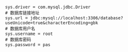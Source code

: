 <font face="SimSun" size=3>

~~~
sys.driver = com.mysql.jdbc.Driver
# 数据库链接地址
sys.url = jdbc:mysql://localhost:3306/database?useUnicode=true&characterEncoding=gbk
# 数据库用户名
sys.username = root
# 数据库密码
sys.password = pas
~~~

</font>